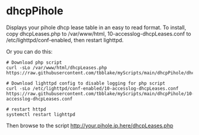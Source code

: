 <!-- https://github.com/tbblake/myScripts/tree/main/dhcpPihole -->
# dhcpPihole
Displays your pihole dhcp lease table in an easy to read format.  To install, copy dhcpLeases.php to /var/www/html, 10-accesslog-dhcpLeases.conf to /etc/lighttpd/conf-enabled, then restart lighttpd.

Or you can do this:

```
# Download php script
curl -sLo /var/www/html/dhcpLeases.php https://raw.githubusercontent.com/tbblake/myScripts/main/dhcpPihole/dhcpLeases.php

# Download lighttpd config to disable logging for php script
curl -sLo /etc/lighttpd/conf-enabled/10-accesslog-dhcpLeases.conf https://raw.githubusercontent.com/tbblake/myScripts/main/dhcpPihole/10-accesslog-dhcpLeases.conf

# restart httpd
systemctl restart lighttpd

```
Then browse to the script http://your.pihole.ip.here/dhcpLeases.php

